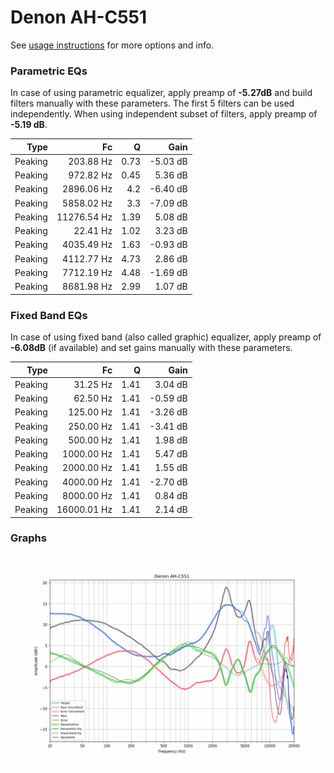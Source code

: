 # Denon AH-C551
See [usage instructions](https://github.com/jaakkopasanen/AutoEq#usage) for more options and info.

### Parametric EQs
In case of using parametric equalizer, apply preamp of **-5.27dB** and build filters manually
with these parameters. The first 5 filters can be used independently.
When using independent subset of filters, apply preamp of **-5.19 dB**.

| Type    | Fc          |    Q | Gain     |
|--------:|------------:|-----:|---------:|
| Peaking | 203.88 Hz   | 0.73 | -5.03 dB |
| Peaking | 972.82 Hz   | 0.45 | 5.36 dB  |
| Peaking | 2896.06 Hz  | 4.2  | -6.40 dB |
| Peaking | 5858.02 Hz  | 3.3  | -7.09 dB |
| Peaking | 11276.54 Hz | 1.39 | 5.08 dB  |
| Peaking | 22.41 Hz    | 1.02 | 3.23 dB  |
| Peaking | 4035.49 Hz  | 1.63 | -0.93 dB |
| Peaking | 4112.77 Hz  | 4.73 | 2.86 dB  |
| Peaking | 7712.19 Hz  | 4.48 | -1.69 dB |
| Peaking | 8681.98 Hz  | 2.99 | 1.07 dB  |

### Fixed Band EQs
In case of using fixed band (also called graphic) equalizer, apply preamp of **-6.08dB**
(if available) and set gains manually with these parameters.

| Type    | Fc          |    Q | Gain     |
|--------:|------------:|-----:|---------:|
| Peaking | 31.25 Hz    | 1.41 | 3.04 dB  |
| Peaking | 62.50 Hz    | 1.41 | -0.59 dB |
| Peaking | 125.00 Hz   | 1.41 | -3.26 dB |
| Peaking | 250.00 Hz   | 1.41 | -3.41 dB |
| Peaking | 500.00 Hz   | 1.41 | 1.98 dB  |
| Peaking | 1000.00 Hz  | 1.41 | 5.47 dB  |
| Peaking | 2000.00 Hz  | 1.41 | 1.55 dB  |
| Peaking | 4000.00 Hz  | 1.41 | -2.70 dB |
| Peaking | 8000.00 Hz  | 1.41 | 0.84 dB  |
| Peaking | 16000.01 Hz | 1.41 | 2.14 dB  |

### Graphs
![](./Denon%20AH-C551.png)